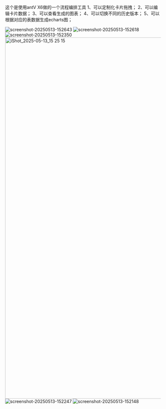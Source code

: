 这个是使用antV X6做的一个流程编排工具
1、可以定制化卡片拖拽；
2、可以编辑卡片数据；
3、可以查看生成的图表；
4、可以切换不同的历史版本；
5、可以根据对应的表数据生成echarts图；

![screenshot-20250513-152643](https://github.com/user-attachments/assets/3381b5c0-4a15-4a23-9ec1-e88acc7ddf89)
![screenshot-20250513-152618](https://github.com/user-attachments/assets/8c4fed37-5041-4579-bd59-40a2bb14b13e)
![screenshot-20250513-152350](https://github.com/user-attachments/assets/29f283ed-8497-46a3-aac6-cdf00b14e84a)
<img width="1166" alt="iShot_2025-05-13_15 25 15" src="https://github.com/user-attachments/assets/3984bbda-5798-4bb4-91fd-c9b71d3b2616" />
![screenshot-20250513-152247](https://github.com/user-attachments/assets/defdf5c5-6a2c-466d-9b82-ba71540b18cf)
![screenshot-20250513-152148](https://github.com/user-attachments/assets/53350fb0-517d-4d85-b711-029ee1a2eb2c)
